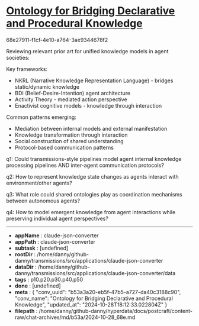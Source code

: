 # [Ontology for Bridging Declarative and Procedural Knowledge](https://claude.ai/chat/b53a3a20-eb5f-47b5-a727-da40c3188c90)

68e27911-f1cf-4e10-a764-3ae9344678f2

 Reviewing relevant prior art for unified knowledge models in agent societies:

Key frameworks:
- NKRL (Narrative Knowledge Representation Language) - bridges static/dynamic knowledge
- BDI (Belief-Desire-Intention) agent architecture 
- Activity Theory - mediated action perspective
- Enactivist cognitive models - knowledge through interaction

Common patterns emerging:
- Mediation between internal models and external manifestation
- Knowledge transformation through interaction
- Social construction of shared understanding
- Protocol-based communication patterns

q1: Could transmissions-style pipelines model agent internal knowledge processing pipelines AND inter-agent communication protocols?

q2: How to represent knowledge state changes as agents interact with environment/other agents?

q3: What role could shared ontologies play as coordination mechanisms between autonomous agents?

q4: How to model emergent knowledge from agent interactions while preserving individual agent perspectives?

---

* **appName** : claude-json-converter
* **appPath** : claude-json-converter
* **subtask** : [undefined]
* **rootDir** : /home/danny/github-danny/transmissions/src/applications/claude-json-converter
* **dataDir** : /home/danny/github-danny/transmissions/src/applications/claude-json-converter/data
* **tags** : p10.p20.p30.p40.p50
* **done** : [undefined]
* **meta** : {
  "conv_uuid": "b53a3a20-eb5f-47b5-a727-da40c3188c90",
  "conv_name": "Ontology for Bridging Declarative and Procedural Knowledge",
  "updated_at": "2024-10-28T18:12:33.022804Z"
}
* **filepath** : /home/danny/github-danny/hyperdata/docs/postcraft/content-raw/chat-archives/md/b53a/2024-10-28_68e.md
